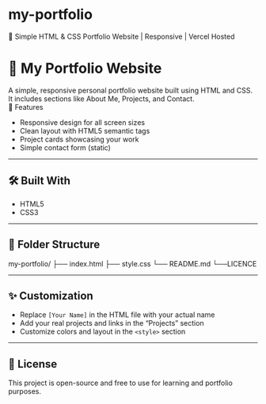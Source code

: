 


# my-portfolio

🚀 Simple HTML &amp; CSS Portfolio Website | Responsive | Vercel Hosted


# 💼 My Portfolio Website

A simple, responsive personal portfolio website built using HTML and CSS.  
It includes sections like About Me, Projects, and Contact.  
📌 Features


- Responsive design for all screen sizes
- Clean layout with HTML5 semantic tags
- Project cards showcasing your work
- Simple contact form (static)

---
## 🛠️ Built With

- HTML5
- CSS3

---



## 📁 Folder Structure

my-portfolio/
├── index.html
├── style.css
└── README.md
└──LICENCE

---

## ✨ Customization

- Replace `[Your Name]` in the HTML file with your actual name
- Add your real projects and links in the “Projects” section
- Customize colors and layout in the `<style>` section

---

## 📃 License

This project is open-source and free to use for learning and portfolio purposes.
